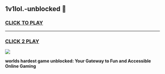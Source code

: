 
## 1v1lol.-unblocked 👋
<h3>
<a href="https://premium.freeplayer.one?title=1v1lol.-unblocked&ref=14F">CLICK TO PLAY</a></h3>
<hr>

<h3>
<a href="https://premium.freeplayer.one?title=1v1lol.-unblocked&ref=14F">CLICK 2 PLAY</a>
  
</h3>

<a href="https://premium.freeplayer.one?title=1v1lol.-unblocked&ref=12F/"><img src="https://clearcache.store/games.png"></a>


**worlds hardest game unblocked: Your Gateway to Fun and Accessible Online Gaming**
